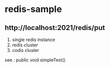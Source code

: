 # redis-sample


## http://localhost:2021/redis/put
1. single redis instance
2. redis cluster
3. codis cluster

see :
public void simpleTest()

